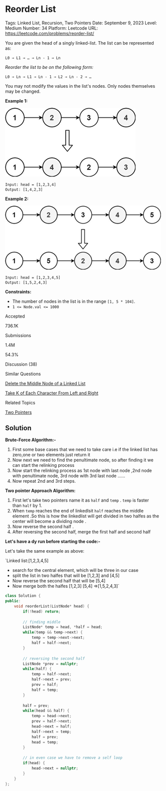 # Reorder List

Tags: Linked List, Recursion, Two Pointers
Date: September 9, 2023
Level: Medium
Number: 34
Platform: Leetcode
URL: https://leetcode.com/problems/reorder-list/

You are given the head of a singly linked-list. The list can be represented as:

```
L0 → L1 → … → Ln - 1 → Ln
```

*Reorder the list to be on the following form:*

```
L0 → Ln → L1 → Ln - 1 → L2 → Ln - 2 → …

```

You may not modify the values in the list's nodes. Only nodes themselves may be changed.

**Example 1:**

![Reorder%20List%20b9464e5da06e4e9ea76a14a356e6d47e/reorder1linked-list.jpg](Reorder%20List%20b9464e5da06e4e9ea76a14a356e6d47e/reorder1linked-list.jpg)

```
Input: head = [1,2,3,4]
Output: [1,4,2,3]

```

**Example 2:**

![Reorder%20List%20b9464e5da06e4e9ea76a14a356e6d47e/reorder2-linked-list.jpg](Reorder%20List%20b9464e5da06e4e9ea76a14a356e6d47e/reorder2-linked-list.jpg)

```
Input: head = [1,2,3,4,5]
Output: [1,5,2,4,3]

```

**Constraints:**

- The number of nodes in the list is in the range `[1, 5 * 104]`.
- `1 <= Node.val <= 1000`

Accepted

736.1K

Submissions

1.4M

54.3%

Discussion (38)

Similar Questions

[Delete the Middle Node of a Linked List](https://leetcode.com/problems/delete-the-middle-node-of-a-linked-list/)

[Take K of Each Character From Left and Right](https://leetcode.com/problems/take-k-of-each-character-from-left-and-right/)

Related Topics

[Two Pointers](https://leetcode.com/tag/two-pointers/)

## Solution

**Brute-Force Algorithm:-**

1. First some base cases that we need to take care i.e if the linked list has zero,one or two elements just return it
2. Now next we need to find the penultimate node, so after finding it we can start the relinking process
3. Now start the relinking process as 1st node with last node ,2nd node with penultimate node, 3rd node with 3rd last node ......
4. Now repeat 2nd and 3rd steps.

**Two pointer Approach Algorithm:**

1. First let's take two pointers name it as `half` and `temp` . `temp` is faster than `half` by 1.
2. When `temp` reaches the end of linkedlsit `half` reaches the middle element .So this is how the linkedlist will get divided in two halfes as the center will become a dividing node .
3. Now reverse the second half .
4. After reversing the second half, merge the first half and second half

**Let's have a dy run before starting the code:-**

Let's take the same example as above:

`Linked list:[1,2,3,4,5]
* search for the central element, which will be three in our case
* split the list in two halfes that will be [1,2,3] and [4,5]
* Now reverse the second half that will be [5,4]
* Now merge both the halfes 
[1,2,3]
	[5,4]
=>[1,5,2,4,3]`

```cpp
class Solution {
public:
    void reorderList(ListNode* head) {
        if(!head) return;

        // finding middle
        ListNode* temp = head, *half = head;
        while(temp && temp->next) {
            temp = temp->next->next;
            half = half->next;
        }

        // reversing the second half
        ListNode *prev = nullptr;
        while(half) {
            temp = half->next;
            half->next = prev;
            prev = half;
            half = temp;
        }

        half = prev;
        while(head && half) {
            temp = head->next;
            prev = half->next;
            head->next = half;
            half->next = temp;
            half = prev;
            head = temp;
        }

        // in even case we have to remove a self loop
        if(head) {
            head->next = nullptr;
        }
    }
};
```